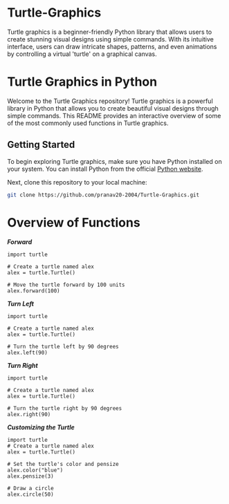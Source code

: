 # Turtle-Graphics
Turtle graphics is a beginner-friendly Python library that allows users to create stunning visual designs using simple commands. With its intuitive interface, users can draw intricate shapes, patterns, and even animations by controlling a virtual 'turtle' on a graphical canvas.

# Turtle Graphics in Python

Welcome to the Turtle Graphics repository! Turtle graphics is a powerful library in Python that allows you to create beautiful visual designs through simple commands. This README provides an interactive overview of some of the most commonly used functions in Turtle graphics.

## Getting Started

To begin exploring Turtle graphics, make sure you have Python installed on your system. You can install Python from the official [Python website](https://www.python.org/).

Next, clone this repository to your local machine:

```bash
git clone https://github.com/pranav20-2004/Turtle-Graphics.git
```
# Overview of Functions

***Forward***
```
import turtle

# Create a turtle named alex
alex = turtle.Turtle()

# Move the turtle forward by 100 units
alex.forward(100)
```
***Turn Left***
```
import turtle

# Create a turtle named alex
alex = turtle.Turtle()

# Turn the turtle left by 90 degrees
alex.left(90)
```
***Turn Right***
```
import turtle

# Create a turtle named alex
alex = turtle.Turtle()

# Turn the turtle right by 90 degrees
alex.right(90)
```
***Customizing the Turtle***
```
import turtle
# Create a turtle named alex
alex = turtle.Turtle()

# Set the turtle's color and pensize
alex.color("blue")
alex.pensize(3)

# Draw a circle
alex.circle(50)
```





